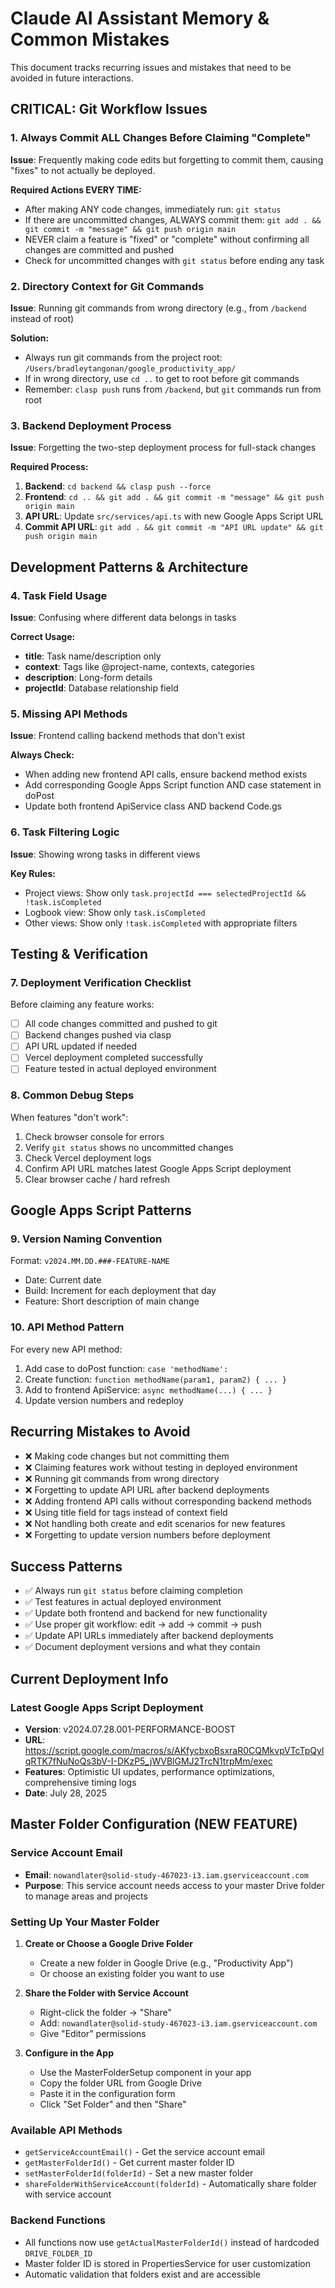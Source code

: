 # Claude AI Assistant Memory & Common Mistakes

This document tracks recurring issues and mistakes that need to be avoided in future interactions.

## CRITICAL: Git Workflow Issues

### 1. **Always Commit ALL Changes Before Claiming "Complete"**
**Issue**: Frequently making code edits but forgetting to commit them, causing "fixes" to not actually be deployed.

**Required Actions EVERY TIME:**
- After making ANY code changes, immediately run: `git status`  
- If there are uncommitted changes, ALWAYS commit them: `git add . && git commit -m "message" && git push origin main`
- NEVER claim a feature is "fixed" or "complete" without confirming all changes are committed and pushed
- Check for uncommitted changes with `git status` before ending any task

### 2. **Directory Context for Git Commands**
**Issue**: Running git commands from wrong directory (e.g., from `/backend` instead of root)

**Solution:**
- Always run git commands from the project root: `/Users/bradleytangonan/google_productivity_app/`
- If in wrong directory, use `cd ..` to get to root before git commands
- Remember: `clasp push` runs from `/backend`, but `git` commands run from root

### 3. **Backend Deployment Process**
**Issue**: Forgetting the two-step deployment process for full-stack changes

**Required Process:**
1. **Backend**: `cd backend && clasp push --force`
2. **Frontend**: `cd .. && git add . && git commit -m "message" && git push origin main`  
3. **API URL**: Update `src/services/api.ts` with new Google Apps Script URL
4. **Commit API URL**: `git add . && git commit -m "API URL update" && git push origin main`

## Development Patterns & Architecture

### 4. **Task Field Usage**
**Issue**: Confusing where different data belongs in tasks

**Correct Usage:**
- **title**: Task name/description only
- **context**: Tags like @project-name, contexts, categories
- **description**: Long-form details
- **projectId**: Database relationship field

### 5. **Missing API Methods**
**Issue**: Frontend calling backend methods that don't exist

**Always Check:**
- When adding new frontend API calls, ensure backend method exists
- Add corresponding Google Apps Script function AND case statement in doPost
- Update both frontend ApiService class AND backend Code.gs

### 6. **Task Filtering Logic**
**Issue**: Showing wrong tasks in different views

**Key Rules:**
- Project views: Show only `task.projectId === selectedProjectId && !task.isCompleted`
- Logbook view: Show only `task.isCompleted`
- Other views: Show only `!task.isCompleted` with appropriate filters

## Testing & Verification

### 7. **Deployment Verification Checklist**
Before claiming any feature works:
- [ ] All code changes committed and pushed to git
- [ ] Backend changes pushed via clasp
- [ ] API URL updated if needed
- [ ] Vercel deployment completed successfully
- [ ] Feature tested in actual deployed environment

### 8. **Common Debug Steps**
When features "don't work":
1. Check browser console for errors
2. Verify `git status` shows no uncommitted changes
3. Check Vercel deployment logs
4. Confirm API URL matches latest Google Apps Script deployment
5. Clear browser cache / hard refresh

## Google Apps Script Patterns

### 9. **Version Naming Convention**
Format: `v2024.MM.DD.###-FEATURE-NAME`
- Date: Current date
- Build: Increment for each deployment that day  
- Feature: Short description of main change

### 10. **API Method Pattern**
For every new API method:
1. Add case to doPost function: `case 'methodName':`
2. Create function: `function methodName(param1, param2) { ... }`
3. Add to frontend ApiService: `async methodName(...) { ... }`
4. Update version numbers and redeploy

## Recurring Mistakes to Avoid

- ❌ Making code changes but not committing them
- ❌ Claiming features work without testing in deployed environment
- ❌ Running git commands from wrong directory
- ❌ Forgetting to update API URL after backend deployments
- ❌ Adding frontend API calls without corresponding backend methods  
- ❌ Using title field for tags instead of context field
- ❌ Not handling both create and edit scenarios for new features
- ❌ Forgetting to update version numbers before deployment

## Success Patterns

- ✅ Always run `git status` before claiming completion
- ✅ Test features in actual deployed environment
- ✅ Update both frontend and backend for new functionality
- ✅ Use proper git workflow: edit → add → commit → push
- ✅ Update API URLs immediately after backend deployments
- ✅ Document deployment versions and what they contain

## Current Deployment Info

### Latest Google Apps Script Deployment
- **Version**: v2024.07.28.001-PERFORMANCE-BOOST
- **URL**: https://script.google.com/macros/s/AKfycbxoBsxraR0CQMkvpVTcTpQylqRTK7fNuNoQs3bV-I-DKzP5_jWVBlGMJ2TrcN1trpMm/exec
- **Features**: Optimistic UI updates, performance optimizations, comprehensive timing logs
- **Date**: July 28, 2025

## Master Folder Configuration (NEW FEATURE)

### Service Account Email
- **Email**: `nowandlater@solid-study-467023-i3.iam.gserviceaccount.com`
- **Purpose**: This service account needs access to your master Drive folder to manage areas and projects

### Setting Up Your Master Folder

1. **Create or Choose a Google Drive Folder**
   - Create a new folder in Google Drive (e.g., "Productivity App")
   - Or choose an existing folder you want to use

2. **Share the Folder with Service Account**
   - Right-click the folder → "Share"
   - Add: `nowandlater@solid-study-467023-i3.iam.gserviceaccount.com`
   - Give "Editor" permissions

3. **Configure in the App**
   - Use the MasterFolderSetup component in your app
   - Copy the folder URL from Google Drive
   - Paste it in the configuration form
   - Click "Set Folder" and then "Share"

### Available API Methods
- `getServiceAccountEmail()` - Get the service account email
- `getMasterFolderId()` - Get current master folder ID
- `setMasterFolderId(folderId)` - Set a new master folder
- `shareFolderWithServiceAccount(folderId)` - Automatically share folder with service account

### Backend Functions
- All functions now use `getActualMasterFolderId()` instead of hardcoded `DRIVE_FOLDER_ID`
- Master folder ID is stored in PropertiesService for user customization
- Automatic validation that folders exist and are accessible